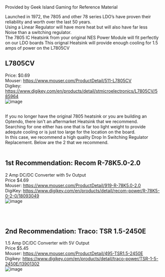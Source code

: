 Provided by Geek Island Gaming for Reference Material

Launched in 1972, the 7805 and other 78 series LDO’s have proven their reliability and worth over the last 50 years.  
Using a Linear Regulator will have more heat but will also have far less Noise than a switching regulator.  
The 7805 IC Heatsink from your original NES Power Module will fit perfectly on our LDO boards
This orignal Heatsink will provide enough cooling for 1.5 amps of power on the L7805CV

## L7805CV <br>
Price: $0.69 <br>
Mouser: https://www.mouser.com/ProductDetail/511-L7805CV <br>
Digikey: https://www.digikey.com/en/products/detail/stmicroelectronics/L7805CV/585964 <br>
![image](https://github.com/ShawMerlin/Project-Notes/assets/70423454/49b3b7d5-2db9-4b9b-8eeb-fd78a92fd99f) <br>
<br>
 
If you  no longer have the original 7805 heatsink or you are building an Optendo, there isn't an aftermarket Heatsink that we recommend. <br>
Searching for one either has one that is far too light weight to provide adequte cooling or is just too large for the location on the board. <br>
In this case, we recommend a high quality Drop In Switching Regulator Replacement.  Below are the 2 that we recommend. <br>
<br>
## 1st Recommendation: Recom R-78K5.0-2.0 <br>
2 Amp DC/DC Converter with 5v Output <br>
Price $4.69 <br>
Mouser: https://www.mouser.com/ProductDetail/919-R-78K5.0-2.0 <br>
DigiKey: https://www.digikey.com/en/products/detail/recom-power/R-78K5-0-2-0/18093049 <br>
![image](https://github.com/ShawMerlin/Project-Notes/assets/70423454/4bdbe544-ea04-44ba-aeb9-43e0a954e814) <br>

 <br>
 <br>

## 2nd Recommendation: Traco: TSR 1.5-2450E <br>
1.5 Amp DC/DC Converter with 5V Output <br>
Price $5.45 <br>
Mouser:  https://www.mouser.com/ProductDetail/495-TSR1.5-2450E <br>
Digikey: https://www.digikey.com/en/products/detail/traco-power/TSR-1-5-2450E/13901302 <br>
![image](https://github.com/ShawMerlin/Project-Notes/assets/70423454/2078717b-9437-4885-9132-797e9474e9e1) <br>
